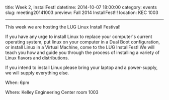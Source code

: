 title: Week 2, InstallFest!
datetime: 2014-10-07 18:00:00
category: events
slug: meeting20141003
preview: Fall 2014 InstallFest!!!
location: KEC 1003

---

This week we are hosting the LUG Linux Install Festival!

If you have any urge to install Linux to replace your computer's current
operating system, put linux on your computer in a Dual Boot configuration, or
install Linux in a Virtual Machine, come to the LUG InstallFest! We will teach
you how and guide you through the process of installing a variety of Linux
flavors and distributions.

If you intend to install Linux please bring your laptop and a power-supply,
we will supply everything else. 

When: 6pm

Where: Kelley Engineering Center room 1003
